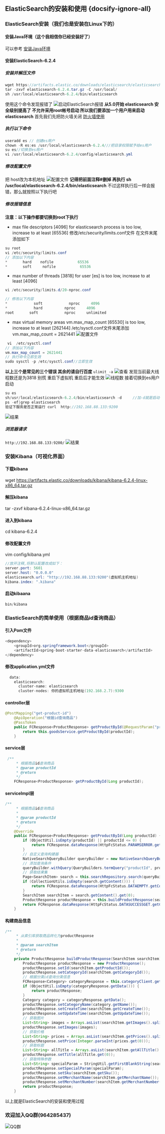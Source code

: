 ## ElasticSearch的安装和使用 {docsify-ignore-all}
### ElasticSearch安装（我们也是安装在Linux下的）
#### 安装Java环境（这个我相信你已经安装好了）
可以参考
[安装Java环境](https://www.cnblogs.com/renxixao/p/11469754.html)
#### 安装ElasticSearch-6.2.4
##### 安装并解压文件
```java
wget https://artifacts.elastic.co/downloads/elasticsearch/elasticsearch-6.2.4.tar.gz
tar -zxvf elasticsearch-6.2.4.tar.gz -C /usr/local/
sh /usr/local/elasticsearch-6.2.4/bin/elasticsearch
```
使用这个命令发现报错了
![启动ElasticSearch报错](https://img2018.cnblogs.com/blog/1312158/201909/1312158-20190905074750373-978938652.png)
**从5.0开始 elasticsearch 安全级别提高了 不允许采用root帐号启动 所以我们要添加一个用户用来启动 elasticsearch**
首先我们先把防火墙关闭
[防火墙使用](../firewall/firewall-use.md)
##### 执行以下命令
```java
useradd es // 创建es用户
chown -R es:es /usr/local/elasticsearch-6.2.4///把目录权限赋予给es用户
su es//切换至es用户
vi /usr/local/elasticsearch-6.2.4/config/elasticsearch.yml
```
##### 修改配置文件
把 host改为本机地址
![配置文件](https://img2018.cnblogs.com/blog/1312158/201909/1312158-20190905075129352-185443973.png)
**记得把前面注释#删掉 再执行 sh /usr/local/elasticsearch-6.2.4/bin/elasticsearch**
不过这样执行后一样会报错，那么就按照以下执行吧
##### 修改报错信息
**注意：以下操作都要切换到root下执行**
- max file descriptors [4096] for elasticsearch process is too low, increase to at least [65536]
修改/etc/security/limits.conf文件 在文件末尾添加如下
```java
su root
vi /etc/security/limits.conf
// 添加以下内容
*       hard    nofile           65536
*       soft     nofile           65536
```
- max number of threads [3818] for user [es] is too low, increase to at least [4096]
```java
vi /etc/security/limits.d/20-nproc.conf

// 修改以下内容
*            soft            nproc     4096
*            hard          nproc     4096
root       soft            nproc     unlimited
```
- max virtual memory areas vm.max_map_count [65530] is too low, increase to at least [262144]
/etc/sysctl.conf文件末尾添加 vm.max_map_count = 2621441
![配置文件](https://img2018.cnblogs.com/blog/1312158/201909/1312158-20190905075538370-1255355845.png)
```java
 vi  /etc/sysctl.conf
// 添加以下内容
vm.max_map_count = 2621441
// 执行命令立即生效
sudo sysctl -p /etc/sysctl.conf//立即生效
```
**以上三个是常见的三个错误 其余的请自行百度**
`ulimit -a`
![查看](https://img2018.cnblogs.com/blog/1312158/201909/1312158-20190905075718357-822126504.png)
发现当前最大线程数还是为3818  别慌 重启下虚拟机 重启后才能生效
![线程数](https://img2018.cnblogs.com/blog/1312158/201909/1312158-20190905075802394-864146803.png)
接着切换到es用户启动
```java
su es
sh/usr/local/elasticsearch-6.2.4/bin/elasticsearch -d     //加-d就是启动后台进程
ps -ef|grep elasticsearch
验证下服务是否正常运行 curl  http://192.168.88.133:9200
```
![结果](https://img2018.cnblogs.com/blog/1312158/201909/1312158-20190905075931444-39877083.png)
##### 浏览器请求
`http://192.168.88.133:9200/`
![结果](https://img2018.cnblogs.com/blog/1312158/201909/1312158-20190905081014352-1463601726.png)
### 安装Kibana（可视化界面）
#### 下载kibana
wget https://artifacts.elastic.co/downloads/kibana/kibana-6.2.4-linux-x86_64.tar.gz
#### 解压kibana
tar -zxvf kibana-6.2.4-linux-x86_64.tar.gz
#### 进入到kibana
cd kibana-6.2.4
#### 修改配置文件
vim config/kibana.yml
```java
//放开注释,将默认配置改成如下：
server.port: 5601
server.host: "0.0.0.0"
elasticsearch.url: "http://192.168.88.133:9200"(虚拟机主机地址)
kibana.index: ".kibana"
```
#### 启动kibaana
```java
bin/kibana
```
### ElasticSearch的简单使用（根据商品id查询商品）
#### 引入Pom文件
```java
<dependency>
    <groupId>org.springframework.boot</groupId>
    <artifactId>spring-boot-starter-data-elasticsearch</artifactId>
</dependency>
```
#### 修改application.yml文件
```java
  data:
    elasticsearch:
      cluster-name: elasticsearch
      cluster-nodes: 你的虚拟机主机地址(192.168.2.7):9300
```
#### controller层
```java
@PostMapping("get-product-id")
    @ApiOperation("根据id查询商品")
    @PassToken
    public FCResponse<ProductResponse> getProductById(@RequestParam("productId") Long productId){
        return this.goodsService.getProductById(productId);
    }
```
#### service层
```java
 /**
     * 根据商品id查询商品
     * @param productId
     * @return
     */
    FCResponse<ProductResponse> getProductById(Long productId);
```
#### serviceImpl层
```java
/**
     * 根据商品id查询商品
     *
     * @param productId
     * @return
     */
    @Override
    public FCResponse<ProductResponse> getProductById(Long productId) {
        if (ObjectUtil.isEmpty(productId) || productId <= 0) {
            return FCResponse.dataResponse(HttpFcStatus.PARAMSERROR.getCode(), HttpMsg.product.PRODUCT_ID_ERROR.getMsg());
        }
        // 自定义查询构建器
        NativeSearchQueryBuilder queryBuilder = new NativeSearchQueryBuilder();
        // 添加查询条件
        queryBuilder.withQuery(QueryBuilders.termQuery("productId", productId));
        // 获取结果集
        Page<SearchItem> search = this.searchRepository.search(queryBuilder.build());
        if (CollectionUtils.isEmpty(search.getContent())) {
            return FCResponse.dataResponse(HttpFcStatus.DATAEMPTY.getCode(), HttpMsg.product.PRODUCT_DATA_EMPTY.getMsg());
        }
        SearchItem searchItem = search.getContent().get(0);
        ProductResponse productResponse = this.buildProductResponse(searchItem);
        return FCResponse.dataResponse(HttpFcStatus.DATASUCCESSGET.getCode(), HttpMsg.product.PRODUCT_GET_SUCCESS.getMsg(), productResponse);
    }
```
#### 构建商品信息
```java
/**
     * 从索引库获取商品转化为productResponse
     *
     * @param searchItem
     * @return
     */
    private ProductResponse buildProductResponse(SearchItem searchItem) {
        ProductResponse productResponse = new ProductResponse();
        productResponse.setId(searchItem.getProductId());
        productResponse.setCategoryId(searchItem.getCategoryId());
        // 根据分类id查询分类信息
        FCResponse<Category> categoryResponse = this.categoryClient.getCategoryById(searchItem.getCategoryId());
        if (ObjectUtil.isEmpty(categoryResponse.getData())) {
            return productResponse;
        }
        Category category = categoryResponse.getData();
        productResponse.setCategoryName(category.getName());
        productResponse.setCreateTime(searchItem.getCreateTime());
        productResponse.setUpdateTime(searchItem.getUpdateTime());
        // 获取图片
        List<String> images = Arrays.asList(searchItem.getImages().split(","));
        productResponse.setImages(images);
        // 获取价格
        List<String> prices = Arrays.asList(searchItem.getPrices().split(","));
        productResponse.setPrice(Integer.parseInt(prices.get(0)));
        // 获取标题
        List<String> allTitle = Arrays.asList(searchItem.getAllTitle().split(","));
        productResponse.setTitle(allTitle.get(0));
        // 获取特殊参数
        List<String> specialParam = StringUtil.getFirstBlankString(searchItem.getAllTitle());
        productResponse.setSpecialParam(specialParam);
        productResponse.setSku(searchItem.getSku());
        productResponse.setMerchantName(searchItem.getMerchantName());
        productResponse.setMerchantNumber(searchItem.getMerchantNumber());
        return productResponse;
    }
```
以上就是ElasticSearch的安装和使用过程
### 欢迎加入QQ群(964285437)
![QQ群](https://fcblog-1300450814.cos.ap-chengdu.myqcloud.com/2020/hexoblog/temp_qrcode_share_964285437.png)



